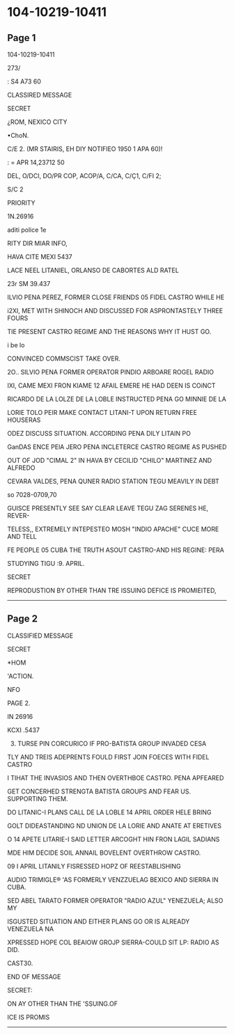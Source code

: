 # 104-10219-10411

## Page 1

104-10219-10411

273/

: S4 A73 60

CLASSIRED MESSAGE

SECRET

¿ROM, NEXICO CITY

•ChoN.

C/E 2. (MR STAIRIS, EH DIY NOTIFIEO 1950 1 APA 60)!

: = APR 14,23712 50

DEL, O/DCI, DO/PR COP, ACOP/A, C/CA, C/Ç1, C/FI 2;

S/C 2

PRIORITY

1N.26916

aditi police 1e

RITY DIR MIAR INFO,

HAVA CITE MEXI 5437

LACE NEEL LITANIEL, ORLANSO DE CABORTES ALD RATEL

23r SM 39.437

ILVIO PENA PEREZ, FORMER CLOSE FRIENDS 05 FIDEL CASTRO WHILE HE

i2XI, MET WITH SHINOCH AND DISCUSSED FOR ASPRONTASTELY THREE FOURS

TIE PRESENT CASTRO REGIME AND THE REASONS WHY IT HUST GO.

i be lo

CONVINCED COMMSCIST TAKE OVER.

2O.. SILVIO PENA FORMER OPERATOR PINDIO ARBOARE ROGEL RADIO

IXI, CAME MEXI FRON KIAME 12 AFAIL EMERE HE HAD DEEN IS COiNCT

RICARDO DE LA LOLZE DE LA LOBLE INSTRUCTED PENA GO MINNIE DE LA

LORIE TOLO PEIR MAKE CONTACT LITANI-T UPON RETURN FREE HOUSERAS

ODEZ DISCUSS SITUATION. ACCORDING PENA DILY LITAIN PO

GanDAS ENCE PElA JERO PENA INCLETERCE CASTRO REGIME AS PUSHED

OUT OF JOD "CIMAL 2" IN HAVA BY CECILID "CHILO" MARTINEZ AND ALFREDO

CEVARA VALDES, PENA QUNER RADIO STATION TEGU MEAVILY IN DEBT

so 7028-0709,70

GUISCE PRESENTLY SEE SAY CLEAR LEAVE TEGU ZAG SERENES HE, REVER-

TELESS,, EXTREMELY INTEPESTEO MOSH "INDIO APACHE" CUCE MORE AND TELL

FE PEOPLE 05 CUBA THE TRUTH ASOUT CASTRO-AND HIS REGINE: PERA

STUDYING TIGU :9. APRIL.

SECRET

REPRODUSTION BY OTHER THAN TRE ISSUING DEFICE IS PROMIEITED,

---

## Page 2

CLASSIFIED MESSAGE

SECRET

*HOM

'ACTION.

NFO

PAGE 2.

IN 26916

KCXI .5437

3. TURSE PIN CORCURICO IF PRO-BATISTA GROUP INVADED CESA

TLY AND TREIS ADEPRENTS FOULD FIRST JOIN FOECES WITH FIDEL CASTRO

I TIHAT THE INVASIOS AND THEN OVERTHBOE CASTRO. PENA APFEARED

GET CONCERHED STRENGTA BATISTA GROUPS AND FEAR US. SUPPORTING THEM.

DO LITANIC-I PLANS CALL DE LA LOBLE 14 APRIL ORDER HELE BRING

GOLT DIDEASTANDING ND UNION DE LA LORIE AND ANATE AT ERETIVES

O 14 APETE LITARIE-I SAID LETTER ARCOGHT HIN FRON LAGIL SADIANS

MDE HIM DECIDE SOIL ANNAIL BOVELENT OVERTHROW CASTRO.

09 I APRIL LITANILY FISRESSED HOPZ OF REESTABLISHING

AUDIO TRIMIGLE® 'AS FORMERLY VENZZUELAG BEXICO AND SIERRA IN CUBA.

SED ABEL TARATO FORMER OPERATOR "RADIO AZUL" YENEZUELA; ALSO MY

ISGUSTED SITUATION AND EITHER PLANS GO OR IS ALREADY VENEZUELA NA

XPRESSED HOPE COL BEAIOW GROJP SIERRA-COULD SIT LP: RADIO AS DID.

CAST30.

END OF MESSAGE

SECRET:

ON AY OTHER THAN THE 'SSUING.OF

ICE IS PROMIS

---

